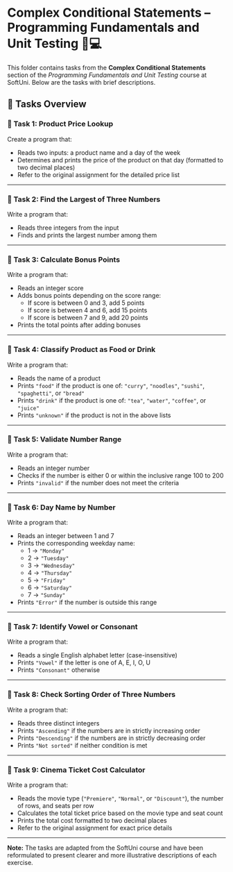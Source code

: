 # Complex Conditional Statements – Programming Fundamentals and Unit Testing 🧑💻

This folder contains tasks from the **Complex Conditional Statements** section of the _Programming Fundamentals and Unit Testing_ course at SoftUni. Below are the tasks with brief descriptions.

## 🔧 Tasks Overview

### 📝 Task 1: Product Price Lookup

Create a program that:

- Reads two inputs: a product name and a day of the week  
- Determines and prints the price of the product on that day (formatted to two decimal places)  
- Refer to the original assignment for the detailed price list

---

### 📝 Task 2: Find the Largest of Three Numbers

Write a program that:

- Reads three integers from the input  
- Finds and prints the largest number among them

---

### 📝 Task 3: Calculate Bonus Points

Write a program that:

- Reads an integer score  
- Adds bonus points depending on the score range:  
  - If score is between 0 and 3, add 5 points  
  - If score is between 4 and 6, add 15 points  
  - If score is between 7 and 9, add 20 points  
- Prints the total points after adding bonuses

---

### 📝 Task 4: Classify Product as Food or Drink

Write a program that:

- Reads the name of a product  
- Prints `"food"` if the product is one of: `"curry"`, `"noodles"`, `"sushi"`, `"spaghetti"`, or `"bread"`  
- Prints `"drink"` if the product is one of: `"tea"`, `"water"`, `"coffee"`, or `"juice"`  
- Prints `"unknown"` if the product is not in the above lists

---

### 📝 Task 5: Validate Number Range

Write a program that:

- Reads an integer number  
- Checks if the number is either 0 or within the inclusive range 100 to 200  
- Prints `"invalid"` if the number does not meet the criteria

---

### 📝 Task 6: Day Name by Number

Write a program that:

- Reads an integer between 1 and 7  
- Prints the corresponding weekday name:  
  - 1 → `"Monday"`  
  - 2 → `"Tuesday"`  
  - 3 → `"Wednesday"`  
  - 4 → `"Thursday"`  
  - 5 → `"Friday"`  
  - 6 → `"Saturday"`  
  - 7 → `"Sunday"`  
- Prints `"Error"` if the number is outside this range

---

### 📝 Task 7: Identify Vowel or Consonant

Write a program that:

- Reads a single English alphabet letter (case-insensitive)  
- Prints `"Vowel"` if the letter is one of A, E, I, O, U  
- Prints `"Consonant"` otherwise

---

### 📝 Task 8: Check Sorting Order of Three Numbers

Write a program that:

- Reads three distinct integers  
- Prints `"Ascending"` if the numbers are in strictly increasing order  
- Prints `"Descending"` if the numbers are in strictly decreasing order  
- Prints `"Not sorted"` if neither condition is met

---

### 📝 Task 9: Cinema Ticket Cost Calculator

Write a program that:

- Reads the movie type (`"Premiere"`, `"Normal"`, or `"Discount"`), the number of rows, and seats per row  
- Calculates the total ticket price based on the movie type and seat count  
- Prints the total cost formatted to two decimal places  
- Refer to the original assignment for exact price details

---

**Note:** The tasks are adapted from the SoftUni course and have been reformulated to present clearer and more illustrative descriptions of each exercise.
